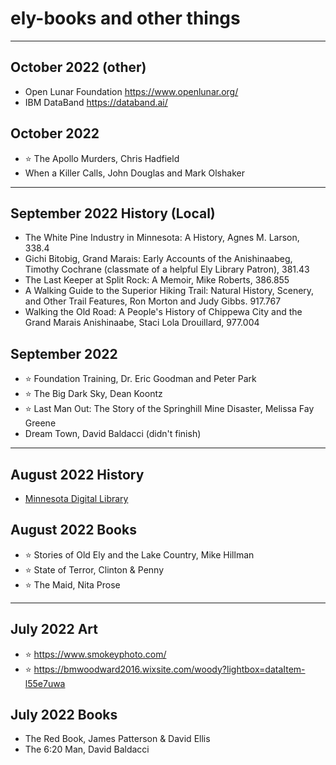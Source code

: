 # ely-books and other things

---

## October 2022 (other)

- Open Lunar Foundation <https://www.openlunar.org/>
- IBM DataBand <https://databand.ai/>

## October 2022

- ⭐ The Apollo Murders, Chris Hadfield
- When a Killer Calls, John Douglas and Mark Olshaker

---

## September 2022 History (Local)

- The White Pine Industry in Minnesota: A History, Agnes M. Larson, 338.4
- Gichi Bitobig, Grand Marais: Early Accounts of the Anishinaabeg, Timothy Cochrane (classmate of a helpful Ely Library Patron), 381.43
- The Last Keeper at Split Rock: A Memoir, Mike Roberts, 386.855
- A Walking Guide to the Superior Hiking Trail: Natural History, Scenery, and Other Trail Features, Ron Morton and Judy Gibbs. 917.767
- Walking the Old Road: A People's History of Chippewa City and the Grand Marais Anishinaabe, Staci Lola Drouillard, 977.004

## September 2022

- ⭐ Foundation Training, Dr. Eric Goodman and Peter Park
- ⭐ The Big Dark Sky, Dean Koontz
- ⭐ Last Man Out: The Story of the Springhill Mine Disaster, Melissa Fay Greene
- Dream Town, David Baldacci (didn't finish)

---

## August 2022 History

- [Minnesota Digital Library](https://mndigital.org/)

## August 2022 Books

- ⭐ Stories of Old Ely and the Lake Country, Mike Hillman
- ⭐ State of Terror, Clinton & Penny
- ⭐ The Maid, Nita Prose

---

## July 2022 Art

- ⭐ <https://www.smokeyphoto.com/>
- ⭐ <https://bmwoodward2016.wixsite.com/woody?lightbox=dataItem-l55e7uwa>

## July 2022 Books

- The Red Book, James Patterson & David Ellis
- The 6:20 Man, David Baldacci
